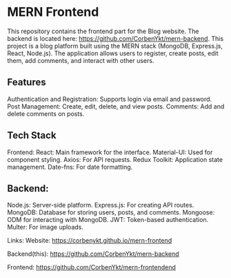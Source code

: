 # MERN Frontend

This repository contains the frontend part for the Blog website. The backend is located here: https://github.com/CorbenYkt/mern-backend. This project is a blog platform built using the MERN stack (MongoDB, Express.js, React, Node.js). The application allows users to register, create posts, edit them, add comments, and interact with other users.

## Features
Authentication and Registration: Supports login via email and password.
Post Management: Create, edit, delete, and view posts.
Comments: Add and delete comments on posts.

## Tech Stack
Frontend:
React: Main framework for the interface.
Material-UI: Used for component styling.
Axios: For API requests.
Redux Toolkit: Application state management.
Date-fns: For date formatting.
## Backend:
Node.js: Server-side platform.
Express.js: For creating API routes.
MongoDB: Database for storing users, posts, and comments.
Mongoose: ODM for interacting with MongoDB.
JWT: Token-based authentication.
Multer: For image uploads.

Links:
Website: https://corbenykt.github.io/mern-frontend

Backend(this): https://github.com/CorbenYkt/mern-backend

Frontend: https://github.com/CorbenYkt/mern-frontendend
